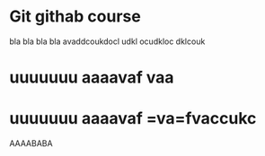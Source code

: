 # Git githab course

bla bla bla bla
avaddcoukdocl udkl ocudkloc dklcouk
# uuuuuuu aaaavaf vaa
# uuuuuuu aaaavaf =va=fvaccukc
ААААВАВА